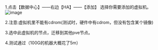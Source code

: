 1.点击【数据中心】——右边【HA】——【添加】
选择你需要添加的虚拟机。
![image](https://github.com/yuhongwei380/Promox-docs/assets/44333391/17624eb9-fb95-499f-905a-5919c7249dc0)

2.注意:虚拟机里不能有cdrom(测试时，硬件中有cdrom，但没有包含某个镜像)

3.选中此虚拟机的节点，迁移到其他pve节点。

4.测试通过（100G的机器大概花了5m）


